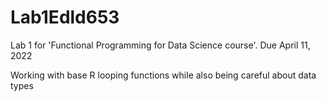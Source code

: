# Lab1Edld653
Lab 1 for 'Functional Programming for Data Science course'. Due April 11, 2022

Working with base R looping functions while also being careful about data types

